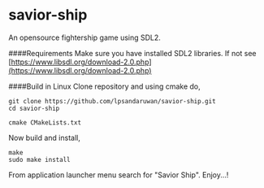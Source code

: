 # savior-ship

An opensource fightership game using SDL2.


####Requirements
Make sure you have installed SDL2 libraries. If not see [https://www.libsdl.org/download-2.0.php](https://www.libsdl.org/download-2.0.php)


####Build in Linux
Clone repository and using cmake do,
```
git clone https://github.com/lpsandaruwan/savior-ship.git
cd savior-ship

cmake CMakeLists.txt
```

Now build and install,
```
make
sudo make install
```

From application launcher menu search for "Savior Ship".
Enjoy...!